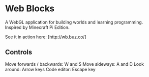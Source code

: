 Web Blocks
==========

A WebGL application for building worlds and learning programming. Inspired by Minecraft Pi Edition.

See it in action here: [http://wb.buz.co/]

Controls
--------

Move forwards / backwards: W and S
Move sideways: A and D
Look around: Arrow keys
Code editor: Escape key
